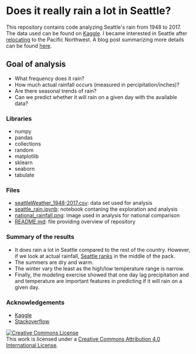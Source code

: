 # Does it really rain a lot in Seattle?
This repository contains code analyzing Seattle's rain from 1948 to 2017. The data used can be found on [Kaggle](https://www.kaggle.com/rtatman/did-it-rain-in-seattle-19482017). I became interested in Seattle after [relocating](https://twitter.com/GoldbergData/status/1256743534620745729?s=20) to the Pacific Northwest. A blog post summarizing more details can be found [here](https://joshuagoldberg.name/post/seattle-rain/).

## Goal of analysis
- What frequency does it rain?
- How much actual rainfall occurs (measured in percipitation/inches)?
- Are there seasonal trends of rain?
- Can we predict whether it will rain on a given day with the available data?

### Libraries
- numpy
- pandas
- collections
- random
- matplotlib
- sklearn
- seaborn
- tabulate

### Files
- [seattleWeather_1948-2017.csv](https://github.com/GoldbergData/seattle-rain/blob/master/seattleWeather_1948-2017.csv):  data set used for analysis
- [seattle_rain.ipynb](https://github.com/GoldbergData/seattle-rain/blob/master/seattle_rain.ipynb): notebook contaning the exploration and analysis
- [national_rainfall.png](https://github.com/GoldbergData/seattle-rain/blob/master/national_rainfall.png): image used in analysis for national comparison
- [README.md](https://github.com/GoldbergData/seattle-rain/blob/master/README.md): file providing overview of repository

### Summary of the results
- It does rain a lot in Seattle compared to the rest of the country. However, if we look at actual rainfall, [Seattle ranks](http://www.usa.com/rank/us--average-precipitation--state-rank.htm) in the middle of the pack. 
- The summers are dry and warm.
- The winter vary the least as the high/low temperature range is narrow.
- Finally, the modeling exercise showed that one day lag precipitation and and temperature are important features in predicting if it will rain on a given day.

### Acknowledgements
- [Kaggle](https://kaggle.com/)
- [Stackoverflow](https://stackoverflow.com/)

<a rel="license" href="http://creativecommons.org/licenses/by/4.0/"><img alt="Creative Commons License" style="border-width:0" src="https://i.creativecommons.org/l/by/4.0/88x31.png" /></a><br />This work is licensed under a <a rel="license" href="http://creativecommons.org/licenses/by/4.0/">Creative Commons Attribution 4.0 International License</a>.
